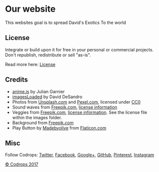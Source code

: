 # Our website

This websites goal is to spread David's Exotics To the world

## License

Integrate or build upon it for free in your personal or commercial projects. Don't republish, redistribute or sell "as-is".

Read more here: [License](http://tympanus.net/codrops/licensing/)

## Credits

- [anime.js](http://anime-js.com/) by Julian Garnier
- [imagesLoaded](http://imagesloaded.desandro.com/) by David DeSandro
- Photos from [Unsplash.com](http://unsplash.com) and [Pexel.com](http://pexels.com), licensed under [CC0](https://creativecommons.org/publicdomain/zero/1.0/)
- Sound waves from [Freepik.com](http://freepik.com), [license information](http://support.freepik.com/hc/en-us)
- Veggies from [Freepik.com](http://www.freepik.com/index.php?goto=74&idfoto=969209), [license information](http://support.freepik.com/hc/en-us). See the license file within the images folder.
- Background from [Freepik.com](http://www.freepik.com)
- Play Button by [Madebyolive](http://www.flaticon.com/authors/madebyoliver) from [Flaticon.com](http://www.flaticon.com/free-icon/play-button_149125)

## Misc

Follow Codrops: [Twitter](http://www.twitter.com/codrops), [Facebook](https://www.facebook.com/codrops/), [Google+](https://plus.google.com/101095823814290637419), [GitHub](https://github.com/codrops), [Pinterest](http://www.pinterest.com/codrops/), [Instagram](https://www.instagram.com/codropsss/)


[© Codrops 2017](http://www.codrops.com)





